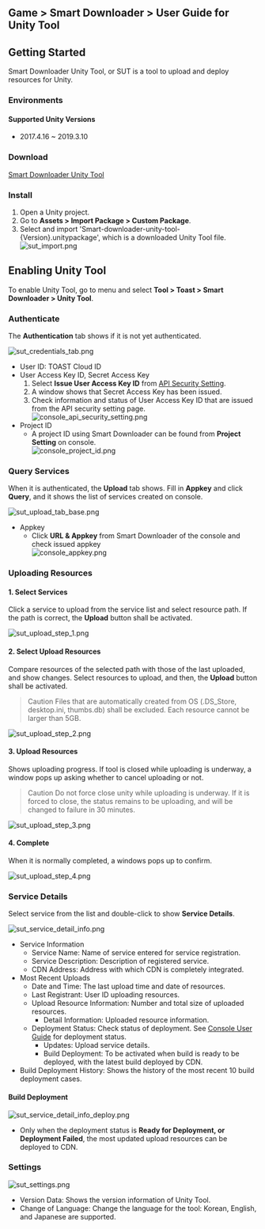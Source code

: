 ## Game > Smart Downloader > User Guide for Unity Tool 

## Getting Started 

Smart Downloader Unity Tool, or SUT is a tool to upload and deploy resources for Unity.  

### Environments

#### Supported Unity Versions

* 2017.4.16 ~ 2019.3.10

### Download

[Smart Downloader Unity Tool](/Download/#game-smart-downloader)


### Install  

1. Open a Unity project. 
2. Go to **Assets > Import Package > Custom Package**.
3. Select and import 'Smart-downloader-unity-tool-{Version}.unitypackage', which is a downloaded Unity Tool file. 
    ![sut_import.png](https://static.toastoven.net/prod_smartdownloader/sut/sut_import.png)

## Enabling Unity Tool  

To enable Unity Tool, go to menu and select **Tool > Toast > Smart Downloader > Unity Tool**. 

### Authenticate 

The **Authentication** tab shows if it is not yet authenticated. 

![sut_credentials_tab.png](https://static.toastoven.net/prod_smartdownloader/sut/sut_credentials_tab.png)

* User ID: TOAST Cloud ID
* User Access Key ID, Secret Access Key
    1. Select **Issue User Access Key ID** from [API Security Setting](https://toast.com/account/api_settings).
    2. A window shows that Secret Access Key has been issued. 
    3. Check information and status of User Access Key ID that are issued from the API security setting page. 
    ![console_api_security_setting.png](https://static.toastoven.net/prod_smartdownloader/sut/console_api_security_setting.png)
* Project ID
    * A project ID using Smart Downloader can be found from **Project Setting** on console.  
    ![console_project_id.png](https://static.toastoven.net/prod_smartdownloader/sut/console_project_id.png)


### Query Services   

When it is authenticated, the **Upload** tab shows. 
Fill in **Appkey** and click **Query**, and it shows the list of services created on console.  

![sut_upload_tab_base.png](https://static.toastoven.net/prod_smartdownloader/sut/sut_upload_tab_base.png)

* Appkey
    * Click **URL & Appkey** from Smart Downloader of the console and check issued appkey  
    ![console_appkey.png](https://static.toastoven.net/prod_smartdownloader/sut/console_appkey.png)

### Uploading Resources 

#### 1. Select Services 

Click a service to upload from the service list and select resource path. 
If the path is correct, the **Upload** button shall be activated. 

![sut_upload_step_1.png](https://static.toastoven.net/prod_smartdownloader/sut/sut_upload_step_1.png)

#### 2. Select Upload Resources 

Compare resources of the selected path with those of the last uploaded, and show changes. Select resources to upload, and then, the **Upload** button shall be activated.  

> Caution 
Files that are automatically created from OS (.DS_Store, desktop.ini, thumbs.db) shall be excluded. 
Each resource cannot be larger than 5GB. 

![sut_upload_step_2.png](https://static.toastoven.net/prod_smartdownloader/sut/sut_upload_step_2.png)

#### 3. Upload Resources 

Shows uploading progress. 
If tool is closed while uploading is underway, a window pops up asking whether to cancel uploading or not. 

> Caution 
Do not force close unity while uploading is underway. 
If it is forced to close, the status remains to be uploading, and will be changed to failure in 30 minutes.  

![sut_upload_step_3.png](https://static.toastoven.net/prod_smartdownloader/sut/sut_upload_step_3.png)


#### 4. Complete

When it is normally completed, a windows pops up to confirm. 

![sut_upload_step_4.png](https://static.toastoven.net/prod_smartdownloader/sut/sut_upload_step_4.png)


### Service Details 

Select service from the list and double-click to show **Service Details**. 

![sut_service_detail_info.png](https://static.toastoven.net/prod_smartdownloader/sut/sut_service_detail_info.png)

* Service Information
    * Service Name: Name of service entered for service registration.
    * Service Description: Description of registered service.
    * CDN Address: Address with which CDN is completely integrated.
* Most Recent Uploads 
    * Date and Time: The last upload time and date of resources.
    * Last Registrant: User ID uploading resources.
    * Upload Resource Information: Number and total size of uploaded resources.
        * Detail Information: Uploaded resource information.
    * Deployment Status: Check status of deployment. See [Console User Guide](http://docs.toast.com/zh/Game/Smart%20Downloader/zh/console-guide/#4-list-of-services) for deployment status. 
        * Updates: Upload service details.  
        * Build Deployment: To be activated when build is ready to be deployed, with the latest build deployed by CDN. 
* Build Deployment History: Shows the history of the most recent 10 build deployment cases.  


#### Build Deployment 

![sut_service_detail_info_deploy.png](https://static.toastoven.net/prod_smartdownloader/sut/sut_service_detail_info_deploy.png)

* Only when the deployment status is **Ready for Deployment, or Deployment Failed**, the most updated upload resources can be deployed to CDN.  

### Settings 

![sut_settings.png](https://static.toastoven.net/prod_smartdownloader/sut/sut_settings.png)

* Version Data: Shows the version information of Unity Tool. 
* Change of Language: Change the language for the tool: Korean, English, and Japanese are supported. 
